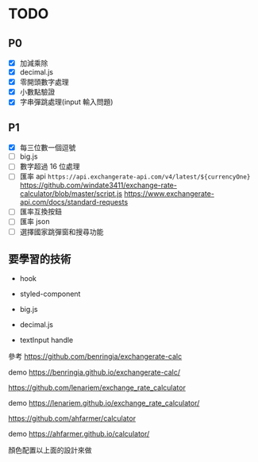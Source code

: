 # TODO

## P0

- [x] 加減乘除
- [x] decimal.js
- [x] 零開頭數字處理
- [x] 小數點驗證
- [x] 字串彈跳處理(input 輸入問題)

## P1

- [x] 每三位數一個逗號
- [ ] big.js
- [ ] 數字超過 16 位處理
- [ ] 匯率 api `https://api.exchangerate-api.com/v4/latest/${currencyOne}` https://github.com/windate3411/exchange-rate-calculator/blob/master/script.js
      https://www.exchangerate-api.com/docs/standard-requests
- [ ] 匯率互換按鈕
- [ ] 匯率 json
- [ ] 選擇國家跳彈窗和搜尋功能

## 要學習的技術

- hook

- styled-component

- big.js

- decimal.js

- textInput handle

參考
https://github.com/benringia/exchangerate-calc

demo https://benringia.github.io/exchangerate-calc/

https://github.com/lenariem/exchange_rate_calculator

demo https://lenariem.github.io/exchange_rate_calculator/

https://github.com/ahfarmer/calculator

demo https://ahfarmer.github.io/calculator/

顏色配置以上面的設計來做
